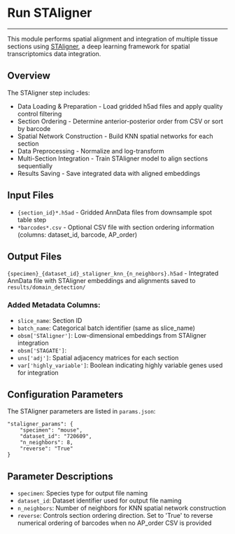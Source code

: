 # Run STAligner
---
This module performs spatial alignment and integration of multiple tissue sections using [STAligner](https://github.com/zhoux85/STAligner), a deep learning framework for spatial transcriptomics data integration.

## Overview
The STAligner step includes:
- Data Loading & Preparation - Load gridded h5ad files and apply quality control filtering
- Section Ordering - Determine anterior-posterior order from CSV or sort by barcode
- Spatial Network Construction - Build KNN spatial networks for each section
- Data Preprocessing - Normalize and log-transform
- Multi-Section Integration - Train STAligner model to align sections sequentially
- Results Saving - Save integrated data with aligned embeddings

## Input Files
- `{section_id}*.h5ad` - Gridded AnnData files from downsample spot table step
- `*barcodes*.csv` - Optional CSV file with section ordering information (columns: dataset_id, barcode, AP_order)

## Output Files
`{specimen}_{dataset_id}_staligner_knn_{n_neighbors}.h5ad` - Integrated AnnData file with STAligner embeddings and alignments saved to `results/domain_detection/`

### Added Metadata Columns:

- `slice_name`: Section ID 
- `batch_name`: Categorical batch identifier (same as slice_name)
- `obsm['STAligner']`: Low-dimensional embeddings from STAligner integration
- `obsm['STAGATE']`: 
- `uns['adj']`: Spatial adjacency matrices for each section
- `var['highly_variable']`: Boolean indicating highly variable genes used for integration

## Configuration Parameters
The STAligner parameters are listed in `params.json`:

    "staligner_params": {
        "specimen": "mouse",
        "dataset_id": "720609",
        "n_neighbors": 8,
        "reverse": "True"
    }

## Parameter Descriptions
- `specimen`: Species type for output file naming
- `dataset_id`: Dataset identifier used for output file naming
- `n_neighbors`: Number of neighbors for KNN spatial network construction
- `reverse`: Controls section ordering direction. Set to 'True' to reverse numerical ordering of barcodes when no AP_order CSV is provided

